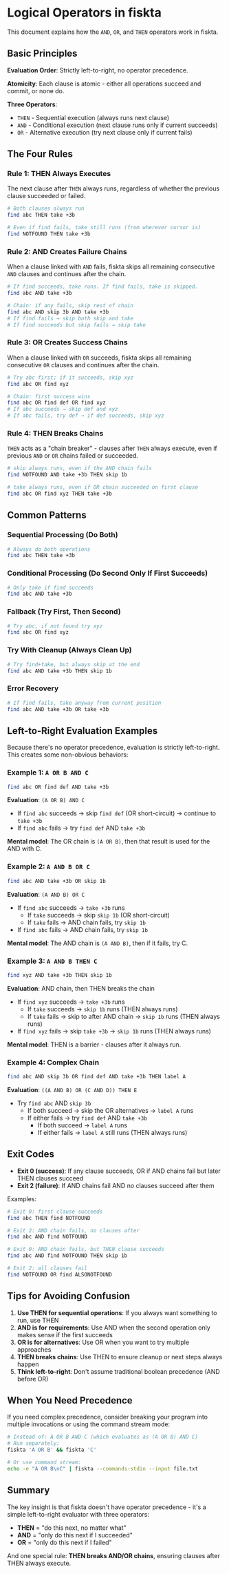 # Logical Operators in fiskta

This document explains how the `AND`, `OR`, and `THEN` operators work in fiskta.

## Basic Principles

**Evaluation Order**: Strictly left-to-right, no operator precedence.

**Atomicity**: Each clause is atomic - either all operations succeed and commit, or none do.

**Three Operators**:

- `THEN` - Sequential execution (always runs next clause)
- `AND` - Conditional execution (next clause runs only if current succeeds)
- `OR` - Alternative execution (try next clause only if current fails)

## The Four Rules

### Rule 1: THEN Always Executes

The next clause after `THEN` always runs, regardless of whether the previous clause succeeded or failed.

```bash
# Both clauses always run
find abc THEN take +3b

# Even if find fails, take still runs (from wherever cursor is)
find NOTFOUND THEN take +3b
```

### Rule 2: AND Creates Failure Chains

When a clause linked with `AND` fails, fiskta skips all remaining consecutive `AND` clauses and continues after the chain.

```bash
# If find succeeds, take runs. If find fails, take is skipped.
find abc AND take +3b

# Chain: if any fails, skip rest of chain
find abc AND skip 3b AND take +3b
# If find fails → skip both skip and take
# If find succeeds but skip fails → skip take
```

### Rule 3: OR Creates Success Chains

When a clause linked with `OR` succeeds, fiskta skips all remaining consecutive `OR` clauses and continues after the chain.

```bash
# Try abc first; if it succeeds, skip xyz
find abc OR find xyz

# Chain: first success wins
find abc OR find def OR find xyz
# If abc succeeds → skip def and xyz
# If abc fails, try def → if def succeeds, skip xyz
```

### Rule 4: THEN Breaks Chains

`THEN` acts as a "chain breaker" - clauses after `THEN` always execute, even if previous `AND` or `OR` chains failed or succeeded.

```bash
# skip always runs, even if the AND chain fails
find NOTFOUND AND take +3b THEN skip 1b

# take always runs, even if OR chain succeeded on first clause
find abc OR find xyz THEN take +3b
```

## Common Patterns

### Sequential Processing (Do Both)

```bash
# Always do both operations
find abc THEN take +3b
```

### Conditional Processing (Do Second Only If First Succeeds)

```bash
# Only take if find succeeds
find abc AND take +3b
```

### Fallback (Try First, Then Second)

```bash
# Try abc, if not found try xyz
find abc OR find xyz
```

### Try With Cleanup (Always Clean Up)

```bash
# Try find+take, but always skip at the end
find abc AND take +3b THEN skip 1b
```

### Error Recovery

```bash
# If find fails, take anyway from current position
find abc AND take +3b OR take +3b
```

## Left-to-Right Evaluation Examples

Because there's no operator precedence, evaluation is strictly left-to-right. This creates some non-obvious behaviors:

### Example 1: `A OR B AND C`

```bash
find abc OR find def AND take +3b
```

**Evaluation**: `(A OR B) AND C`

- If `find abc` succeeds → skip `find def` (OR short-circuit) → continue to `take +3b`
- If `find abc` fails → try `find def` AND `take +3b`

**Mental model**: The OR chain is `(A OR B)`, then that result is used for the AND with C.

### Example 2: `A AND B OR C`

```bash
find abc AND take +3b OR skip 1b
```

**Evaluation**: `(A AND B) OR C`

- If `find abc` succeeds → `take +3b` runs
  - If `take` succeeds → skip `skip 1b` (OR short-circuit)
  - If `take` fails → AND chain fails, try `skip 1b`
- If `find abc` fails → AND chain fails, try `skip 1b`

**Mental model**: The AND chain is `(A AND B)`, then if it fails, try C.

### Example 3: `A AND B THEN C`

```bash
find xyz AND take +3b THEN skip 1b
```

**Evaluation**: AND chain, then THEN breaks the chain

- If `find xyz` succeeds → `take +3b` runs
  - If `take` succeeds → `skip 1b` runs (THEN always runs)
  - If `take` fails → skip to after AND chain → `skip 1b` runs (THEN always runs)
- If `find xyz` fails → skip `take +3b` → `skip 1b` runs (THEN always runs)

**Mental model**: THEN is a barrier - clauses after it always run.

### Example 4: Complex Chain

```bash
find abc AND skip 3b OR find def AND take +3b THEN label A
```

**Evaluation**: `((A AND B) OR (C AND D)) THEN E`

- Try `find abc` AND `skip 3b`
  - If both succeed → skip the OR alternatives → `label A` runs
  - If either fails → try `find def` AND `take +3b`
    - If both succeed → `label A` runs
    - If either fails → `label A` still runs (THEN always runs)

## Exit Codes

- **Exit 0 (success)**: If any clause succeeds, OR if AND chains fail but later THEN clauses succeed
- **Exit 2 (failure)**: If AND chains fail AND no clauses succeed after them

Examples:

```bash
# Exit 0: first clause succeeds
find abc THEN find NOTFOUND

# Exit 2: AND chain fails, no clauses after
find abc AND find NOTFOUND

# Exit 0: AND chain fails, but THEN clause succeeds
find abc AND find NOTFOUND THEN skip 1b

# Exit 2: all clauses fail
find NOTFOUND OR find ALSONOTFOUND
```

## Tips for Avoiding Confusion

1. **Use THEN for sequential operations**: If you always want something to run, use THEN
2. **AND is for requirements**: Use AND when the second operation only makes sense if the first succeeds
3. **OR is for alternatives**: Use OR when you want to try multiple approaches
4. **THEN breaks chains**: Use THEN to ensure cleanup or next steps always happen
5. **Think left-to-right**: Don't assume traditional boolean precedence (AND before OR)

## When You Need Precedence

If you need complex precedence, consider breaking your program into multiple invocations or using the command stream mode:

```bash
# Instead of: A OR B AND C (which evaluates as (A OR B) AND C)
# Run separately:
fiskta 'A OR B' && fiskta 'C'

# Or use command stream:
echo -e "A OR B\nC" | fiskta --commands-stdin --input file.txt
```

## Summary

The key insight is that fiskta doesn't have operator precedence - it's a simple left-to-right evaluator with three operators:

- **THEN** = "do this next, no matter what"
- **AND** = "only do this next if I succeeded"
- **OR** = "only do this next if I failed"

And one special rule: **THEN breaks AND/OR chains**, ensuring clauses after THEN always execute.

